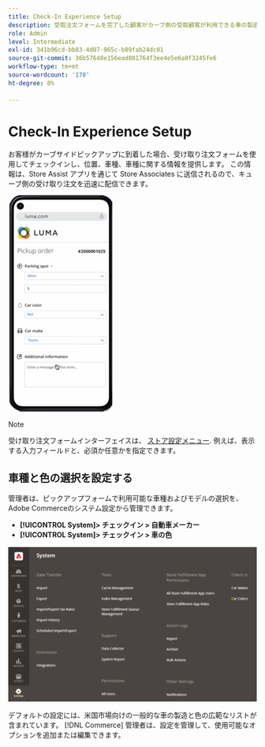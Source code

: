 ```yaml
---
title: Check-In Experience Setup
description: 受取注文フォームを完了した顧客がカーブ側の受取顧客が利用できる車の製造とモデルの選択を設定します。
role: Admin
level: Intermediate
exl-id: 341b96cd-bb83-4d07-965c-b09fab24dc81
source-git-commit: 36b57648e156ead801764f3ee4e5e6a0f3245fe6
workflow-type: tm+mt
source-wordcount: '170'
ht-degree: 0%

---
```


# Check-In Experience Setup

お客様がカーブサイドピックアップに到着した場合、受け取り注文フォームを使用してチェックインし、位置、車種、車種に関する情報を提供します。 この情報は、Store Assist アプリを通じて Store Associates に送信されるので、キューブ側の受け取り注文を迅速に配信できます。

![[!DNL Check-In Experience Car Make] および [!DNL Model] カーブサイドピックアップの設定](assets/checkin-system-settings-car-options.png)

>[!NOTE]
>
>受け取り注文フォームインターフェイスは、 [ストア設定メニュー](merchant-store-configuration.md#configure-check-in-experience-interface-options). 例えば、表示する入力フィールドと、必須か任意かを指定できます。


## 車種と色の選択を設定する

管理者は、ピックアップフォームで利用可能な車種およびモデルの選択を、Adobe Commerceのシステム設定から管理できます。

- **[!UICONTROL System]> チェックイン > 自動車メーカー**
- **[!UICONTROL System]> チェックイン > 車の色**

![[!DNL Check-In Experience system configuration for curbside pickup]](assets/check-in-experience-system-config.png)

デフォルトの設定には、米国市場向けの一般的な車の製造と色の広範なリストが含まれています。 [!DNL Commerce] 管理者は、設定を管理して、使用可能なオプションを追加または編集できます。
